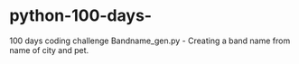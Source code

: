 # python-100-days-
100 days coding challenge
Bandname_gen.py - Creating a band name from name of city and pet. 
